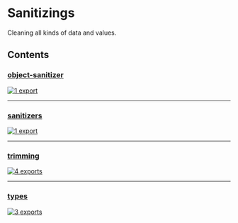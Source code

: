 # Sanitizings

<!-- SUMMARY:START -->

Cleaning all kinds of data and values.

<!-- SUMMARY:END -->

## Contents

<!-- TOC:START -->

### [object-sanitizer](https://github.com/JanMalch/ts-experiments/blob/master/src/utils/sanitizing/object-sanitizer.ts)

[![1 export](https://img.shields.io/badge/exports-1-blue)](https://github.com/JanMalch/ts-experiments/blob/master/src/utils/sanitizing/object-sanitizer.ts)

---

### [sanitizers](https://github.com/JanMalch/ts-experiments/blob/master/src/utils/sanitizing/sanitizers.ts)

[![1 export](https://img.shields.io/badge/exports-1-blue)](https://github.com/JanMalch/ts-experiments/blob/master/src/utils/sanitizing/sanitizers.ts)

---

### [trimming](https://github.com/JanMalch/ts-experiments/blob/master/src/utils/sanitizing/trimming.ts)

[![4 exports](https://img.shields.io/badge/exports-4-blue)](https://github.com/JanMalch/ts-experiments/blob/master/src/utils/sanitizing/trimming.ts)

---

### [types](https://github.com/JanMalch/ts-experiments/blob/master/src/utils/sanitizing/types.ts)

[![3 exports](https://img.shields.io/badge/exports-3-blue)](https://github.com/JanMalch/ts-experiments/blob/master/src/utils/sanitizing/types.ts)

<!-- TOC:END -->
